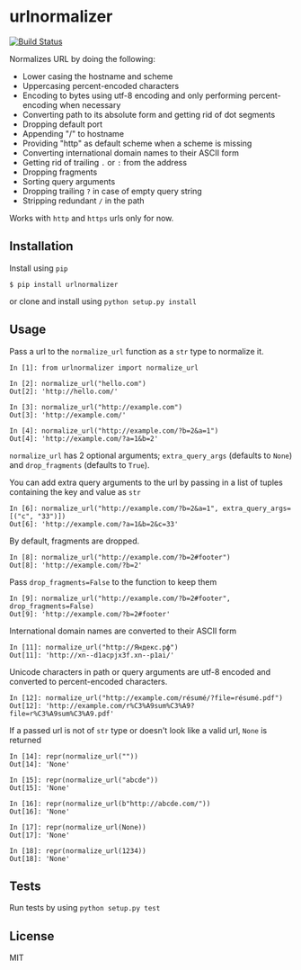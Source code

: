 # urlnormalizer

[![Build Status](https://travis-ci.org/alephdata/urlnormalizer.svg?branch=master)](https://travis-ci.org/alephdata/urlnormalizer)

Normalizes URL by doing the following:

- Lower casing the hostname and scheme
- Uppercasing percent-encoded characters
- Encoding to bytes using utf-8 encoding and only performing percent-encoding when necessary
- Converting path to its absolute form and getting rid of dot segments
- Dropping default port
- Appending "/" to hostname
- Providing "http" as default scheme when a scheme is missing
- Converting international domain names to their ASCII form
- Getting rid of trailing `.` or `:` from the address
- Dropping fragments
- Sorting query arguments
- Dropping trailing `?` in case of empty query string
- Stripping redundant `/` in the path

Works with `http` and `https` urls only for now.

## Installation

Install using `pip`

```console
$ pip install urlnormalizer
```
or clone and install using `python setup.py install`

## Usage

Pass a url to the `normalize_url` function as a `str` type to normalize it. 

```pycon
In [1]: from urlnormalizer import normalize_url

In [2]: normalize_url("hello.com")
Out[2]: 'http://hello.com/'

In [3]: normalize_url("http://example.com")
Out[3]: 'http://example.com/'

In [4]: normalize_url("http://example.com/?b=2&a=1")
Out[4]: 'http://example.com/?a=1&b=2'
```

`normalize_url` has 2 optional arguments; `extra_query_args` (defaults to `None`) and `drop_fragments`
(defaults to `True`).

You can add extra query arguments to the url by passing in a list of tuples containing
the key and value as `str`

```pycon
In [6]: normalize_url("http://example.com/?b=2&a=1", extra_query_args=[("c", "33")])
Out[6]: 'http://example.com/?a=1&b=2&c=33'
```

By default, fragments are dropped.

```pycon
In [8]: normalize_url("http://example.com/?b=2#footer")
Out[8]: 'http://example.com/?b=2'
```

Pass `drop_fragments=False` to the function to keep them

```pycon
In [9]: normalize_url("http://example.com/?b=2#footer", drop_fragments=False)
Out[9]: 'http://example.com/?b=2#footer'
```

International domain names are converted to their ASCII form

```pycon
In [11]: normalize_url("http://Яндекс.рф")
Out[11]: 'http://xn--d1acpjx3f.xn--p1ai/'
```

Unicode characters in path or query arguments are utf-8 encoded and converted to percent-encoded characters.

```pycon
In [12]: normalize_url("http://example.com/résumé/?file=résumé.pdf")
Out[12]: 'http://example.com/r%C3%A9sum%C3%A9?file=r%C3%A9sum%C3%A9.pdf'
```

If a passed url is not of `str` type or doesn't look like a valid url, `None` is returned

```pycon
In [14]: repr(normalize_url(""))
Out[14]: 'None'

In [15]: repr(normalize_url("abcde"))
Out[15]: 'None'

In [16]: repr(normalize_url(b"http://abcde.com/"))
Out[16]: 'None'

In [17]: repr(normalize_url(None))
Out[17]: 'None'

In [18]: repr(normalize_url(1234))
Out[18]: 'None'
```

## Tests

Run tests by using `python setup.py test`

## License

MIT